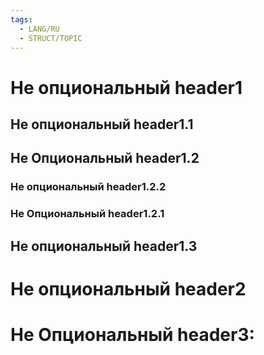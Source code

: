 ```yaml
---
tags:
  - LANG/RU
  - STRUCT/TOPIC
---
```


# Не опциональный header1

## Не опциональный header1.1

## Не Опциональный header1.2

### Не опциональный header1.2.2

### Не Опциональный header1.2.1

## Не опциональный header1.3

# Не опциональный header2

# Не Опциональный header3:
